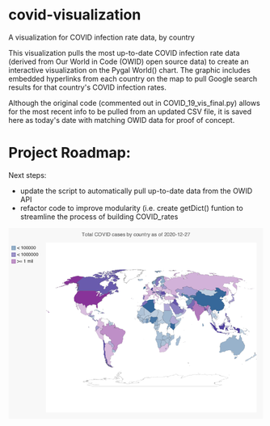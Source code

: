 # covid-visualization
A visualization for COVID infection rate data, by country

This visualization pulls the most up-to-date COVID infection rate data (derived from Our World in Code (OWID) open source data) to create an interactive visualization on the Pygal World() chart. The graphic includes embedded hyperlinks from each country on the map to pull Google search results for that country's COVID infection rates. 

Although the original code (commented out in COVID_19_vis_final.py) allows for the most recent info to be pulled from an updated CSV file, it is saved here as today's date with matching OWID data for proof of concept. 

# Project Roadmap:

Next steps: 
  - update the script to automatically pull up-to-date data from the OWID API
  - refactor code to improve modularity (i.e. create getDict() funtion to streamline the process of building COVID_rates

![A png rendering of the resultant visualization](images/COVID_vis_final.png)



